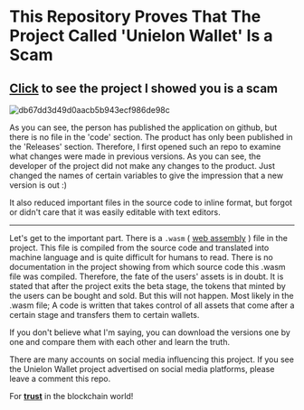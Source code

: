 # This Repository Proves That The Project Called 'Unielon Wallet' Is a Scam

## [Click](https://github.com/unielon-org/unielon-wallet) to see the project I showed you is a scam
![db67dd3d49d0aacb5b943ecf986de98c](https://github.com/tatlilimon/testing-a-scam-project/assets/43828285/2318c6f8-a1f9-4be0-a151-635849b1fcb8)


As you can see, the person has published the application on github, but there is no file in the 'code' section. The product has only been published in the 'Releases' section. Therefore, I first opened such an repo to examine what changes were made in previous versions. As you can see, the developer of the project did not make any changes to the product. Just changed the names of certain variables to give the impression that a new version is out :)

It also reduced important files in the source code to inline format, but forgot or didn't care that it was easily editable with text editors.

* * *

Let's get to the important part. There is a `.wasm` ( [web assembly](https://webassembly.org/) ) file in the project. This file is compiled from the source code and translated into machine language and is quite difficult for humans to read. There is no documentation in the project showing from which source code this .wasm file was compiled. Therefore, the fate of the users' assets is in doubt. It is stated that after the project exits the beta stage, the tokens that minted by the users can be bought and sold. But this will not happen. Most likely in the .wasm file; A code is written that takes control of all assets that come after a certain stage and transfers them to certain wallets.

If you don't believe what I'm saying, you can download the versions one by one and compare them with each other and learn the truth.

There are many accounts on social media influencing this project. If you see the Unielon Wallet project advertised on social media platforms, please leave a comment this repo.

For <ins>**trust**</ins> in the blockchain world!
